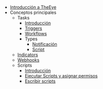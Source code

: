 - [Introducción a TheEye](/)
- Conceptos principales
  - Tasks
    - [Introducción](/core-concepts/tasks/)
    - [Triggers](/core-concepts/tasks/triggers.md)
    - [Workflows](/core-concepts/tasks/workflows.md)
    - Types
      - [Notificación](/core-concepts/tasks/notification_type)
      - [Script](/core-concepts/tasks/script_type)
  - [Indicators](/core-concepts/indicators.md)
  - [Webhooks](/core-concepts/webhooks.md)
  - Scripts
    - [Introducción](/core-concepts/scripts/)
    - [Ejecutar Scripts y asignar permisos](/core-concepts/scripts/runas.md)
    - [Escribir scripts](/core-concepts/scripts/write.md)
